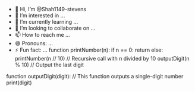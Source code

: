 - 👋 Hi, I’m @Shah1149-stevens
- 👀 I’m interested in ...
- 🌱 I’m currently learning ...
- 💞️ I’m looking to collaborate on ...
- 📫 How to reach me ...
- 😄 Pronouns: ...
- ⚡ Fun fact: ...
function printNumber(n):
    if n == 0:
        return
    else:
        printNumber(n // 10)   // Recursive call with n divided by 10
        outputDigit(n % 10)    // Output the last digit

function outputDigit(digit):
    // This function outputs a single-digit number
    print(digit)
<!---
Shah1149-stevens/Shah1149-stevens is a ✨ special ✨ repository because its `README.md` (this file) appears on your GitHub profile.
You can click the Preview link to take a look at your changes.
--->
